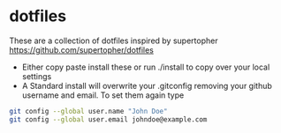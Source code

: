 # dotfiles

These are a collection of dotfiles inspired by supertopher https://github.com/supertopher/dotfiles

- Either copy paste install these or run ./install to copy over your local settings
- A Standard install will overwrite your .gitconfig removing your github username and email. To set them again type

```bash
git config --global user.name "John Doe"
git config --global user.email johndoe@example.com
```
